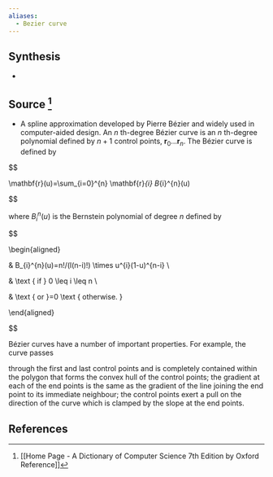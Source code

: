 ```yaml
---
aliases:
  - Bezier curve
---
```

## Synthesis
- 
## Source [^1]
- A spline approximation developed by Pierre Bézier and widely used in computer-aided design. An $n$ th-degree Bézier curve is an $n$ th-degree polynomial defined by $n+1$ control points, $\mathbf{r}_{0} \ldots \mathbf{r}_{n}$. The Bézier curve is defined by

  

$$

\mathbf{r}(u)=\sum_{i=0}^{n} \mathbf{r}_{i} B_{i}^{n}(u)

$$

  

where $B_{i}{ }^{n}(u)$ is the Bernstein polynomial of degree $n$ defined by

  

$$

\begin{aligned}

& B_{i}^{n}(u)=n!/(l(n-i)!) \times u^{i}(1-u)^{n-i} \\

& \text { if } 0 \leq i \leq n \\

& \text { or }=0 \text { otherwise. }

\end{aligned}

$$

  

Bézier curves have a number of important properties. For example, the curve passes

  

through the first and last control points and is completely contained within the polygon that forms the convex hull of the control points; the gradient at each of the end points is the same as the gradient of the line joining the end point to its immediate neighbour; the control points exert a pull on the direction of the curve which is clamped by the slope at the end points.
## References

[^1]: [[Home Page - A Dictionary of Computer Science 7th Edition by Oxford Reference]]